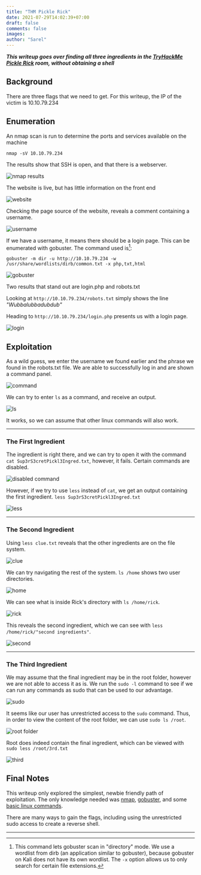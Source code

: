 ```yaml
---
title: "THM Pickle Rick"
date: 2021-07-29T14:02:39+07:00
draft: false
comments: false
images:
author: "Sarel"
---
```


***This writeup goes over finding all three ingredients in the [TryHackMe Pickle Rick](https://tryhackme.com/room/picklerick) room, without obtaining a shell***

## Background

There are three flags that we need to get.
For this writeup, the IP of the victim is 10.10.79.234

## Enumeration

An nmap scan is run to determine the ports and services available on the machine

```
nmap -sV 10.10.79.234
```
The results show that SSH is open, and that there is a webserver.

![nmap results](https://i.imgur.com/reM5uXS.png)

The website is live, but has little information on the front end

![website](https://i.imgur.com/C4sSJjt.png)

Checking the page source of the website, reveals a comment containing a username.

![username](https://i.imgur.com/iG6xiZu.png)

If we have a username, it means there should be a login page. This can be enumerated with gobuster. The command used is[^1]:

```
gobuster -m dir -u http://10.10.79.234 -w /usr/share/wordlists/dirb/common.txt -x php,txt,html
``` 

![gobuster](https://i.imgur.com/S02uxQf.png)

Two results that stand out are login.php and robots.txt

Looking at `http://10.10.79.234/robots.txt` simply shows the line *"Wubbalubbadubdub"*

Heading to `http://10.10.79.234/login.php` presents us with a login page.

![login](https://i.imgur.com/ySm9EPl.png)

## Exploitation

As a wild guess, we enter the username we found earlier and the phrase we found in the robots.txt file. We are able to successfully log in and are shown a command panel.

![command](https://i.imgur.com/GC3F6Fl.png)

We can try to enter `ls` as a command, and receive an output.

![ls](https://i.imgur.com/r4arqkY.png)

It works, so we can assume that other linux commands will also work.

---

### The First Ingredient

The ingredient is right there, and we can try to open it with the command `cat Sup3rS3cretPickl3Ingred.txt`, however, it fails. Certain commands are disabled.

![disabled command](https://i.imgur.com/KYAGeL4.png)

However, if we try to use `less` instead of `cat`, we get an output containing the first ingredient.
```less Sup3rS3cretPickl3Ingred.txt```

![less](https://i.imgur.com/RgO7EuR.png)

---

### The Second Ingredient

Using `less clue.txt` reveals that the other ingredients are on the file system.

![clue](https://i.imgur.com/H33PVo3.png)

We can try navigating the rest of the system. `ls /home` shows two user directories.

![home](https://i.imgur.com/ujBD4De.png)

We can see what is inside Rick's directory with `ls /home/rick`.

![rick](https://i.imgur.com/jTPaST1.png)

This reveals the second ingredient, which we can see with `less /home/rick/"second ingredients"`.

![second](https://i.imgur.com/srkWCF5.png)

---

### The Third Ingredient

We may assume that the final ingredient may be in the root folder, however we are not able to access it as is. We run the `sudo -l` command to see if we can run any commands as sudo that can be used to our advantage.

![sudo](https://i.imgur.com/o8wQjcg.png)

It seems like our user has unrestricted access to the `sudo` command. Thus, in order to view the content of the root folder, we can use `sudo ls /root`.

![root folder](https://i.imgur.com/tB8Ttw6.png)

Root does indeed contain the final ingredient, which can be viewed with `sudo less /root/3rd.txt`

![third](https://i.imgur.com/67eM0rs.png)

## Final Notes

This writeup only explored the simplest, newbie friendly path of exploitation. The only knowledge needed was [nmap](https://tryhackme.com/room/furthernmap), [gobuster](https://github.com/OJ/gobuster/blob/master/README.md), and some [basic linux commands](https://tryhackme.com/room/linuxfundamentalspart1). 

There are many ways to gain the flags, including using the unrestricted sudo access to create a reverse shell.

---

[^1]: This command lets gobuster scan in "directory" mode. We use a wordlist from dirb (an application similar to gobuster), because gobuster on Kali does not have its own wordlist. The `-x` option allows us to only search for certain file extensions.